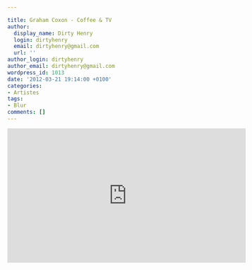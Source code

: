 ```yaml
---

title: Graham Coxon - Coffee & TV
author:
  display_name: Dirty Henry
  login: dirtyhenry
  email: dirtyhenry@gmail.com
  url: ''
author_login: dirtyhenry
author_email: dirtyhenry@gmail.com
wordpress_id: 1013
date: '2012-03-21 19:14:00 +0100'
categories:
- Artistes
tags:
- Blur
comments: []
---
```

<iframe width="540" height="304" src="http://www.youtube.com/embed/6oqXVx3sBOk" frameborder="0" allowfullscreen></iframe>
